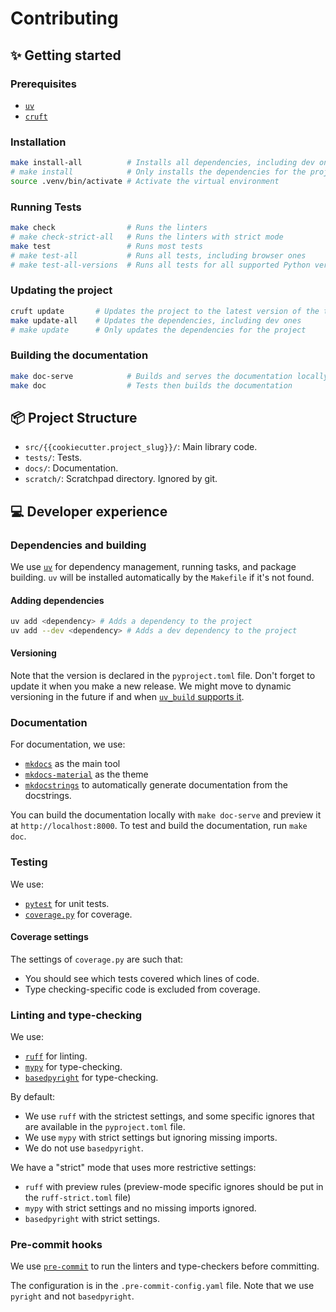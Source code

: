 # Contributing

## ✨ Getting started

### Prerequisites

- [`uv`](https://docs.astral.sh/uv/)
- [`cruft`](https://cruft.readthedocs.io/en/latest/)

### Installation

```bash
make install-all          # Installs all dependencies, including dev ones
# make install            # Only installs the dependencies for the project
source .venv/bin/activate # Activate the virtual environment
```

### Running Tests

```bash
make check                # Runs the linters
# make check-strict-all   # Runs the linters with strict mode
make test                 # Runs most tests
# make test-all           # Runs all tests, including browser ones
# make test-all-versions  # Runs all tests for all supported Python versions
```

### Updating the project

```bash
cruft update       # Updates the project to the latest version of the template
make update-all    # Updates the dependencies, including dev ones
# make update      # Only updates the dependencies for the project
```

### Building the documentation

```bash
make doc-serve            # Builds and serves the documentation locally for preview
make doc                  # Tests then builds the documentation
```

## 📦 Project Structure

- `src/{{cookiecutter.project_slug}}/`: Main library code.
- `tests/`: Tests.
- `docs/`: Documentation.
- `scratch/`: Scratchpad directory. Ignored by git.

## 💻 Developer experience

### Dependencies and building

We use [`uv`](https://docs.astral.sh/uv/) for dependency management, running
tasks, and package building. `uv` will be installed automatically by the
`Makefile` if it's not found.

#### Adding dependencies

```bash
uv add <dependency> # Adds a dependency to the project
uv add --dev <dependency> # Adds a dev dependency to the project
```

#### Versioning

Note that the version is declared in the `pyproject.toml` file. Don't forget to
update it when you make a new release. We might move to dynamic versioning in
the future if and when
[`uv_build` supports it](https://github.com/astral-sh/uv/issues/11718#issuecomment-2678446245).

### Documentation

For documentation, we use:
- [`mkdocs`](https://www.mkdocs.org/) as the main tool
- [`mkdocs-material`](https://squidfunk.github.io/mkdocs-material/) as the theme
- [`mkdocstrings`](https://mkdocstrings.github.io/) to automatically generate documentation from the docstrings.

You can build the documentation locally with `make doc-serve` and preview it at `http://localhost:8000`. To test and build the documentation, run `make doc`.

### Testing

We use:

- [`pytest`](https://docs.pytest.org/en/stable/) for unit tests.
- [`coverage.py`](https://coverage.readthedocs.io/en/stable/) for coverage.

#### Coverage settings

The settings of `coverage.py` are such that:

- You should see which tests covered which lines of code.
- Type checking-specific code is excluded from coverage.

### Linting and type-checking

We use:

- [`ruff`](https://docs.astral.sh/ruff/) for linting.
- [`mypy`](https://mypy.readthedocs.io/en/stable/) for type-checking.
- [`basedpyright`](https://github.com/basedpyright/basedpyright) for
  type-checking.

By default:
- We use `ruff` with the strictest settings, and some specific ignores that are
  available in the `pyproject.toml` file.
- We use `mypy` with strict settings but ignoring missing imports.
- We do not use `basedpyright`.

We have a "strict" mode that uses more restrictive settings:
- `ruff` with preview rules (preview-mode specific ignores should be put in the `ruff-strict.toml` file)
- `mypy` with strict settings and no missing imports ignored.
- `basedpyright` with strict settings.

### Pre-commit hooks

We use [`pre-commit`](https://pre-commit.com/) to run the linters and
type-checkers before committing.

The configuration is in the `.pre-commit-config.yaml` file. Note that we use
`pyright` and not `basedpyright`.
